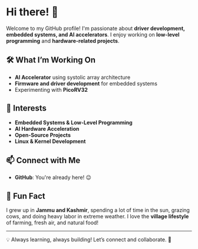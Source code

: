 # Hi there! 👋

Welcome to my GitHub profile! I'm passionate about **driver development, embedded systems, and AI accelerators**. I enjoy working on **low-level programming** and **hardware-related projects**.

## 🛠️ What I’m Working On
- **AI Accelerator** using systolic array architecture
- **Firmware and driver development** for embedded systems
- Experimenting with **PicoRV32**

## 📌 Interests
- **Embedded Systems & Low-Level Programming**
- **AI Hardware Acceleration**
- **Open-Source Projects**
- **Linux & Kernel Development**



## 📫 Connect with Me
- **GitHub**: You're already here! 😉

## 🚀 Fun Fact
I grew up in **Jammu and Kashmir**, spending a lot of time in the sun, grazing cows, and doing heavy labor in extreme weather. I love the **village lifestyle** of farming, fresh air, and natural food!

---
💡 Always learning, always building! Let’s connect and collaborate. 🚀
